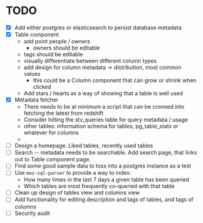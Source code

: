 TODO
======

- [x] Add either postgres or elasticsearch to persist database metadata
- [x] Table component
    - add point people / owners
        * owners should be editable
    - tags should be editable
    - visually differentiate between different column types
    - add design for column metadata -> distribution, most common values
        * this could be a Column component that can grow or shrink when clicked
    - Add stars / hearts as a way of showing that a table is well used
- [x] Metadata fetcher
    - There needs to be at minimum a script that can be cronned into fetching the latest from redshift
    - Consider hitting the stv_queries table for query metadata / usage
    - other tables: information schema for tables, pg_table_stats or whatever for columns
    - 
- [ ] Design a homepage. Liked tables, recently used tables
- [ ] Search -- metadata needs to be searchable. Add search page, that links out to Table component page.
- [ ] Find some good sample data to toss into a postgres instance as a test
- [ ] Use `moz-sql-parser` to provide a way to index:
    * How many times in the last 7 days a given table has been queried
    * Which tables are most frequently co-queried with that table
- [ ] Clean up design of tables view and columns view
- [ ] Add functionality for editing description and tags of tables, and tags of columns
- [ ] Security audit
